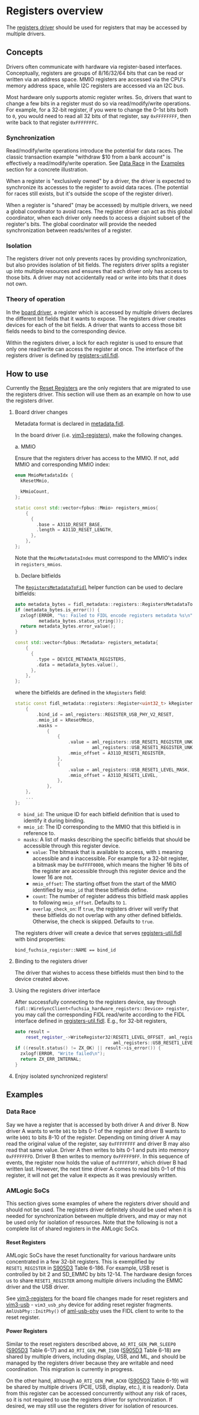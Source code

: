 # Registers overview

The [registers driver][registers-driver] should be used for registers that
may be accessed by multiple drivers.

## Concepts

Drivers often communicate with hardware via register-based interfaces.
Conceptually, registers are groups of 8/16/32/64 bits that can be read or
written via an address space. MMIO registers are accessed via the CPU's
memory address space, while I2C registers are accessed via an I2C bus.

Most hardware only supports atomic register writes. So, drivers that want
to change a few bits in a register must do so via read/modify/write
operations. For example, for a 32-bit register, if you were to change the
0-1st bits both to `0`, you would need to read all 32 bits of that register,
say `0xFFFFFFFF`, then write back to that register `0xFFFFFFFC`.

### Synchronization

Read/modify/write operations introduce the potential for data races. The
classic transaction example "withdraw $10 from a bank account" is
effectively a read/modify/write operation. See [Data Race](#data-race) in
the [Examples](#examples) section for a concrete illustration.

When a register is "exclusively owned" by a driver, the driver is expected
to synchronize its accesses to the register to avoid data races. (The
potential for races still exists, but it's outside the scope of the
register driver).

When a register is "shared" (may be accessed) by multiple drivers, we need
a global coordinator to avoid races. The register driver can act as this
global coordinator, when each driver only needs to access a disjoint subset
of the register's bits. The global coordinator will provide the needed
synchronization between reads/writes of a register.

### Isolation

The registers driver not only prevents races by providing synchronization,
but also provides isolation of bit fields. The registers driver splits
a register up into multiple resources and ensures that each driver only
has access to those bits. A driver may not accidentally read or write into
bits that it does not own.

### Theory of operation

In the [board driver][board-driver], a register
which is accessed by multiple drivers declares the different bit fields
that it wants to expose. The registers driver creates devices for each
of the bit fields. A driver that wants to access those bit fields needs
to bind to the corresponding device.

Within the registers driver, a lock for each register is used to ensure
that only one read/write can access the register at once. The interface of
the registers driver is defined by [registers-util.fidl][registers-util.fidl].

## How to use

Currently the [Reset Registers](#reset-registers) are the only registers
that are migrated to use the registers driver. This section will use them
as an example on how to use the registers driver.

1. Board driver changes

   Metadata format is declared in [metadata.fidl][metadata.fidl].

   In the board driver (i.e. [vim3-registers][vim3-registers]), make the
   following changes.

   a. MMIO

      Ensure that the registers driver has access to the MMIO. If not,
      add MMIO and corresponding MMIO index:

      ```c++ {:.devsite-disable-click-to-copy}
      enum MmioMetadataIdx {
        kResetMmio,

        kMmioCount,
      };

      static const std::vector<fpbus::Mmio> registers_mmios{
          {
            {
              .base = A311D_RESET_BASE,
              .length = A311D_RESET_LENGTH,
            },
          },
      };
      ```

      Note that the `MmioMetadataIndex` must correspond to the MMIO's
      index in `registers_mmios`.

   b. Declare bitfields

      The [`RegistersMetadataToFidl`][fidl_metadata::registers] helper
      function can be used to declare bitfields:

      ```c++ {:.devsite-disable-click-to-copy}
      auto metadata_bytes = fidl_metadata::registers::RegistersMetadataToFidl<uint32_t>(kRegisters);
      if (metadata_bytes.is_error()) {
        zxlogf(ERROR, "%s: Failed to FIDL encode registers metadata %s\n", __func__,
               metadata_bytes.status_string());
        return metadata_bytes.error_value();
      }

      const std::vector<fpbus::Metadata> registers_metadata{
          {
            {
              .type = DEVICE_METADATA_REGISTERS,
              .data = metadata_bytes.value(),
            },
          },
      };
      ```

      where the bitfields are defined in the `kRegisters` field:

      ```c++ {:.devsite-disable-click-to-copy}
      static const fidl_metadata::registers::Register<uint32_t> kRegisters[]{
          {
              .bind_id = aml_registers::REGISTER_USB_PHY_V2_RESET,
              .mmio_id = kResetMmio,
              .masks =
                  {
                      {
                          .value = aml_registers::USB_RESET1_REGISTER_UNKNOWN_1_MASK |
                                   aml_registers::USB_RESET1_REGISTER_UNKNOWN_2_MASK,
                          .mmio_offset = A311D_RESET1_REGISTER,
                      },
                      {
                          .value = aml_registers::USB_RESET1_LEVEL_MASK,
                          .mmio_offset = A311D_RESET1_LEVEL,
                      },
                  },
          },
          ...
      };
      ```

      * `bind_id`: The unique ID for each bitfield definition that is
        used to identify it during binding.
      * `mmio_id`: The ID corresponding to the MMIO that this bitfield
        is in reference to.
      * `masks`: A list of masks describing the specific bitfields that
        should be accessible through this register device.
        * `value`: The bitmask that is available to access, with `1`
          meaning accessible and `0` inaccessible. For example for a
          32-bit register, a bitmask may be `0xFFFF0000`, which means
          the higher 16 bits of the register are accessible through this
          register device and the lower 16 are not.
        * `mmio_offset`: The starting offset from the start of the MMIO
          identified by `mmio_id` that these bitfields define.
        * `count`: The number of register address this bitfield mask
          applies to following `mmio_offset`. Defaults to `1`.
        * `overlap_check_on`: If `true`, the registers driver will
          verify that these bitfields do not overlap with any other
          defined bitfields. Otherwise, the check is skipped. Defaults
          to `true`.

   The registers driver will create a device that serves [registers-util.fidl][registers-util.fidl]
   with bind properties:
   ``` {:.devsite-disable-click-to-copy}
   bind_fuchsia_register::NAME == bind_id
   ```

1. Binding to the registers driver

   The driver that wishes to access these bitfields must then bind to
   the device created above.

1. Using the registers driver interface

   After successfully connecting to the registers device, say through
   `fidl::WireSyncClient<fuchsia_hardware_registers::Device> register`,
   you may call the corresponding FIDL read/write according to the FIDL
   interface defined in [registers-util.fidl][registers-util.fidl].
   E.g., for 32-bit registers,

   ```c++ {:.devsite-disable-click-to-copy}
   auto result =
       reset_register_->WriteRegister32(RESET1_LEVEL_OFFSET, aml_registers::USB_RESET1_LEVEL_MASK,
                                        aml_registers::USB_RESET1_LEVEL_MASK);
   if ((result.status() != ZX_OK) || result->is_error()) {
     zxlogf(ERROR, "Write failed\n");
     return ZX_ERR_INTERNAL;
   }
   ```

1. Enjoy isolated synchronized registers!

## Examples

### Data Race

Say we have a register that is accessed by both driver A and driver B.
Now driver A wants to write `b01` to bits 0-1 of the register and driver
B wants to write `b001` to bits 8-10 of the register. Depending on timing
driver A may read the original value of the register, say `0xFFFFFFFF` and
driver B may also read that same value. Driver A then writes to bits 0-1
and puts into memory `0xFFFFFFFD`. Driver B then writes to memory
`0xFFFFF9FF`. In this sequence of events, the register now holds the value
of `0xFFFFF9FF`, which driver B had written last. However, the next time
driver A comes to read bits 0-1 of this register, it will not get the
value it expects as it was previously written.

### AMLogic SoCs

This section gives some examples of where the registers driver should and
should not be used. The registers driver definitely should be used when it
is needed for synchronization between multiple drivers, and may or may not be
used only for isolation of resources. Note that the following is not a complete
list of shared registers in the AMLogic SoCs.

#### Reset Registers

AMLogic SoCs have the reset functionality for various hardware units
concentrated in a few 32-bit registers. This is exemplified by
`RESET1_REGISTER` in [S905D3][S905D3] Table 6-186. For example, USB reset is
controlled by bit 2 and SD_EMMC by bits 12-14. The hardware design forces
us to share `RESET1_REGISTER` among multiple drivers including the EMMC
driver and the USB driver.

See [vim3-registers][vim3-registers] for the board file changes made for reset
registers and [vim3-usb][vim3-usb] - `vim3_usb_phy` device for adding reset
register fragments. `AmlUsbPhy::InitPhy()` of [aml-usb-phy][aml-usb-phy] uses
the FIDL client to write to the reset register.

#### Power Registers

Similar to the reset registers described above, `AO_RTI_GEN_PWR_SLEEP0`
([S905D3][S905D3] Table 6-17) and `AO_RTI_GEN_PWR_ISO0` ([S905D3][S905D3] Table
6-18) are shared by multiple drivers, including display, USB, and ML, and should
be managed by the registers driver because they are writable and need
coordination. This migration is currently in progress.

On the other hand, although `AO_RTI_GEN_PWR_ACK0` ([S905D3][S905D3] Table 6-19)
will be shared by multiple drivers (PCIE, USB, display, etc.), it is readonly.
Data from this register can be accessed concurrently without any risk of races,
so it is not required to use the registers driver for synchronization. If
desired, we may still use the registers driver for isolation of resources.

<!-- Reference links -->

[aml-usb-phy]: /src/devices/usb/drivers/aml-usb-phy-v2/aml-usb-phy.cc
[board-driver]: /docs/glossary/README.md#board-driver
[fidl_metadata::registers]: /src/devices/lib/fidl-metadata/registers.h
[metadata.fidl]: /sdk/fidl/fuchsia.hardware.registers/metadata.fidl
[registers-driver]: /src/devices/registers/drivers/registers
[registers-util.fidl]: /sdk/fidl/fuchsia.hardware.registers/register-util.fidl
[S905D3]: https://dl.khadas.com/products/vim3l/datasheet/s905d3_datasheet_0.2_wesion.pdf
[vim3-registers]: /src/devices/board/drivers/vim3/vim3-registers.cc
[vim3-usb]: /src/devices/board/drivers/vim3/vim3-usb.cc
